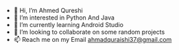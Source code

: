 - 👋 Hi, I’m Ahmed Qureshi
- 👀 I’m interested in Python And Java
- 🌱 I’m currently learning Android Studio
- 💞️ I’m looking to collaborate on some random projects
- 📫 Reach me on my Email ahmadquraishi37@gmail.com

<!---
AhmedQ12/AhmedQ12 is a ✨ special ✨ repository because its `README.md` (this file) appears on your GitHub profile.
You can click the Preview link to take a look at your changes.
--->
